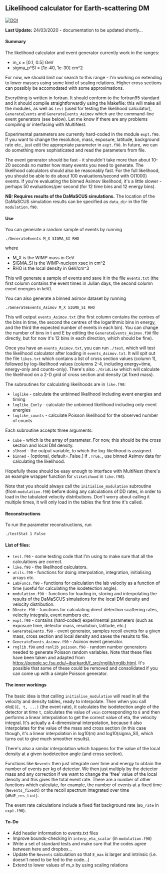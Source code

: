 ## Likelihood calculator for Earth-scattering DM

[![DOI](https://zenodo.org/badge/DOI/10.5281/zenodo.3725882.svg)](https://doi.org/10.5281/zenodo.3725882)

**Last Update:** 24/03/2020 - documentation to be updated shortly...

#### Summary

The likelihood calculator and event generator currently work in the ranges:

* m_x = [0.1, 0.5] GeV  
* sigma_p^SI = [1e-40, 1e-30] cm^2

For now, we should limit our search to this range - I'm working on extending to lower masses using some kind of scaling relations. Higher cross sections can possibly be accomodated with some approximations.

Everything is written in fortran. It should conform to the fortran95 standard and it should compile straightforwardly using the Makefile: this will make all the modules, as well as `test` (used for testing the likelihood calculator),  `GenerateEvents` and `GenerateEvents_Asimov` which are the command-line event generators (see below). Let me know if there are any problems compiling or interfacing with MultiNest.

Experimental parameters are currently hard-coded in the module `expt.f90`. If you want to change the resolution, mass, exposure, latitude, background rate etc., just edit the appropriate parameter in `expt.f90`. In future, we can do something more sophisticated and read the parameters from file.

The event generator should be fast - it shouldn't take more than about 10-20 seconds no matter how many events you need to generate. The likelihood calculators should also be reasonably fast. For the full likelihood, you should be able to do about 100 evaluations/second with O(1000) events. If you're evaluating the binned Asimov likelihood, it's a little slower - perhaps 50 evaluations/per second (for 12 time bins and 12 energy bins).

**NB: Requires results of the DaMaSCUS simulations.** The location of the DaMaSCUS simulation results can be specified as `data_dir` in the file `modulation.f90`.

#### Use


You can generate a random sample of events by running 

```
./GenerateEvents M_X SIGMA_SI RHO
```
where

* M_X is the WIMP mass in GeV
* SIGMA_SI is the WIMP-nucleon xsec in cm^2
* RHO is the local density in GeV/cm^3

This will generate a sample of events and save it in the file `events.txt` (the first column contains the event times in Julian days, the second column event energies in keV).

You can also generate a binned asimov dataset by running

```
./GenerateEvents_Asimov M_X SIGMA_SI RHO
```

This will output `events_Asimov.txt` (the first column contains the centres of the bins in time, the second the centres of the logarithmic bins in energy, and the third the expected number of events in each bin). You can change the number of bins in t and E by editing the `GenerateEvents_Asimov.f90` file directly, but for now it's 12 bins in each direction, which should be fine).

Once you have an `events_Asimov.txt`, you can run `./test`, which will test the likelihood calculator after loading in `events_Asimov.txt`. It will spit out the file `likes.txt` which contains a list of cross section values (column 1), followed by log-likelihood values (columns 2-4, including energy+time, energy-only and counts-only). There's also `./GridLike` which will calculate the likelihood on a 2-D grid of cross section and density (at fixed mass).

The subroutines for calculating likelihoods are in `like.f90`:

* `loglike` - calculate the unbinned likelihood including event energies and timing
* `loglike_Eonly` - calculate the unbinned likelihood including only event energies
* `loglike_counts` - calculate Poisson likelihood for the observed number of counts

Each subroutine accepts three arguments:

* `Cube` - which is the array of parameter. For now, this should be the cross section and local DM density.
* `slhood` - the output variable, to which the log-likelihood is assigned.
* `binned` - [optional, default=.False.] if `.True.`, use binned Asimov data for calculating the likelihood.

Hopefully these should be easy enough to interface with MultiNest (there's an example wrapper function for `slikelihood` in `like.f90`).

Note that you should always call the `initialise_modulation` subroutine (from `modulation.f90`) before doing any calculations of DD rates, in order to load in the tabulated velocity distributions. Don't worry about calling it multiple times, it will only load in the tables the first time it's called. 

#### Reconstructions

To run the parameter reconstructions, run 
```
./testStat 1 False
```

#### List of files:

* `test.f90` - some testing code that I'm using to make sure that all the calculations are correct.
* `like.f90` - the likelihood calculators.
* `utils.f90` - functions for doing interpolation, integration, initialising arrays etc.
* `LabFuncs.f90` - functions for calculation the lab velocity as a function of time (useful for calculating the isodetection angle).
* `modulation.f90` - functions for loading in, storing and interpolating the results of the DaMaSCUS simulations for the local DM density and velocity distribution.
* `DDrate.f90` - functions for calculating direct detection scattering rates, velocity integrals, event numbers etc.
* `expt.f90` - contains (hard-coded) experimental parameters (such as exposure time, detector mass, resolution, latitude, etc.)
* `GenerateEvents.f90` - event generator, samples recoil events for a given mass, cross section and local density and saves the results to file.
* `GenerateEvents_Asimov.f90` - Asimov event generator.
* `rnglib.f90` and `ranlib_poisson.f90` - random number generators needed to generate Poisson random variables. Note that these files have been taken and adapted from https://people.sc.fsu.edu/~jburkardt/f_src/rnglib/rnglib.html. It's possible that some of these could be removed and consolidated if you can come up with a simple Poisson generator. 

#### The inner workings

The basic idea is that calling `initialise_modulation` will read in all the velocity and density tables, ready to interpolate. Then when you call `dRdE(E, t, ...)` (the event rate), it calculates the isodetection angle of the detector at time `t`, calculates the value of `vmin` corresponding to `E` and then performs a linear interpolation to get the correct value of eta, the velocity integral. It's actually a 4-dimensional interpolation, because it also interpolates for the value of the mass and cross section (in this case though, it's a linear interpolation in log10(m) and log10(sigma_SI), which turns out to give much smoother results). 

There's also a similar interpolation which happens for the value of the local density at a given isodetection angle (and cross section).

Functions like `Nevents` then just integrate over time and energy to obtain the number of events per kg of detector. We then just multiply by the detector mass and any correction if we want to change the 'free' value of the local density and this gives the total event rate. There are a number of other functions which calculate, for example, the number of events at a fixed time (`Nevents_fixedt`) or the recoil spectrum integrated over time (`dRdE_res_tint`).

The event rate calculations include a fixed flat background rate (`BG_rate` in `expt.f90`).

#### To-Do

* Add header information to events.txt files
* Improve bounds-checking in `interp_eta_scalar` (in `modulation.f90`)
* Write a set of standard tests and make sure that the codes agree between here and dropbox...
* Update the `Nevents` calculation so that `E_max` is larger and intrinsic (i.e. doesn't need to be fed to the code...)
* Extend to lower values of m_x by using scaling relations
